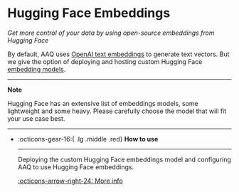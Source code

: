 # Hugging Face Embeddings

_Get more control of your data by using open-source embeddings from Hugging Face_

By default, AAQ uses
[OpenAI text embeddings](https://platform.openai.com/docs/guides/embeddings/what-are-embeddings)
to generate text vectors. But we give the option of deploying and hosting custom Hugging Face
[embedding models](https://huggingface.co/spaces/mteb/leaderboard).

---

**Note**

Hugging Face has an extensive list of embeddings models, some lightweight and
some heavy. Please carefully choose the model that will fit your use case best.

---

<div class="grid cards" markdown>

- :octicons-gear-16:{ .lg .middle .red} __How to use__

    ---

    Deploying the custom Hugging Face embeddings model and
    configuring AAQ to use Hugging Face embeddings.

    [:octicons-arrow-right-24: More info](./how-to-use.md)
